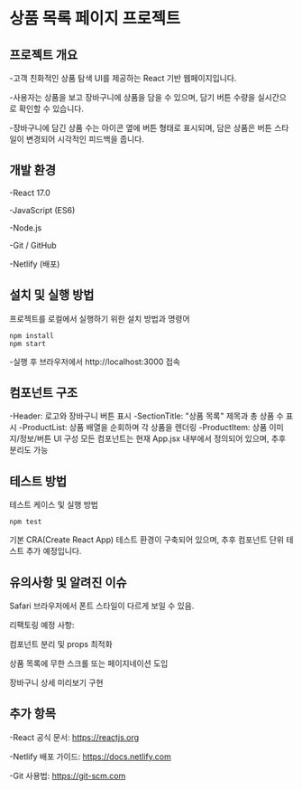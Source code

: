 # 상품 목록 페이지 프로젝트

## 프로젝트 개요

-고객 친화적인 상품 탐색 UI를 제공하는 React 기반 웹페이지입니다.

-사용자는 상품을 보고 장바구니에 상품을 담을 수 있으며, 담기 버튼 수량을 실시간으로 확인할 수 있습니다.

-장바구니에 담긴 상품 수는 아이콘 옆에 버튼 형태로 표시되며, 담은 상품은 버튼 스타일이 변경되어 시각적인 피드백을 줍니다.


## 개발 환경

-React 17.0

-JavaScript (ES6)

-Node.js

-Git / GitHub

-Netlify (배포)

## 설치 및 실행 방법

프로젝트를 로컬에서 실행하기 위한 설치 방법과 명령어

```
npm install
npm start
```
-실행 후 브라우저에서 http://localhost:3000 접속

## 컴포넌트 구조


-Header:	로고와 장바구니 버튼 표시
-SectionTitle:	"상품 목록" 제목과 총 상품 수 표시
-ProductList:	상품 배열을 순회하며 각 상품을 렌더링
-ProductItem:	상품 이미지/정보/버튼 UI 구성
모든 컴포넌트는 현재 App.jsx 내부에서 정의되어 있으며, 추후 분리도 가능

## 테스트 방법

테스트 케이스 및 실행 방법
```
npm test
```
기본 CRA(Create React App) 테스트 환경이 구축되어 있으며, 추후 컴포넌트 단위 테스트 추가 예정입니다.

## 유의사항 및 알려진 이슈

Safari 브라우저에서 폰트 스타일이 다르게 보일 수 있음.

리팩토링 예정 사항:

컴포넌트 분리 및 props 최적화

상품 목록에 무한 스크롤 또는 페이지네이션 도입

장바구니 상세 미리보기 구현

## 추가 항목

-React 공식 문서: https://reactjs.org

-Netlify 배포 가이드: https://docs.netlify.com

-Git 사용법: https://git-scm.com
